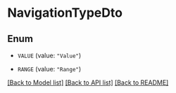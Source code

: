 # NavigationTypeDto

## Enum


* `VALUE` (value: `"Value"`)

* `RANGE` (value: `"Range"`)


[[Back to Model list]](../README.md#documentation-for-models) [[Back to API list]](../README.md#documentation-for-api-endpoints) [[Back to README]](../README.md)


